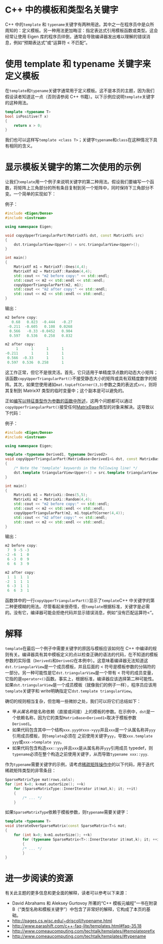 # C++ 中的模板和类型名关键字

C++ 中的`template` 和 `typename`关键字有两种用途。其中之一在程序员中是众所周知的：定义模板。另一种用法更加晦涩：指定表达式引用模板函数或类型。这会经常让使用 Eigen 库的程序员绊倒，通常会导致编译器发出难以理解的错误消息，例如“预期表达式”或“运算符 < 不匹配”。

# 使用 template 和 typename 关键字来定义模板

在`template`和`typename`关键字通常用于定义模板。这不是本页的主题，因为我们假设读者知道这一点（否则请参阅 C++ 书籍）。以下示例应说明`template`关键字的这种用法。

```cpp
template <typename T>
bool isPositive(T x)
{
    return x > 0;
}
```

我们也可以这样写`template <class T>`；关键字`typename`和`class`在这种情况下具有相同的含义。

# 显示模板关键字的第二次使用的示例

让我们`template`用一个例子来说明关键字的第二种用法。假设我们要编写一个函数，将矩阵上三角部分的所有条目复制到另一个矩阵中，同时保持下三角部分不变。一个简单的实现如下：

例子：

```cpp
#include <Eigen/Dense>
#include <iostream>

using namespace Eigen;

void copyUpperTriangularPart(MatrixXf& dst, const MatrixXf& src)
{
    dst.triangularView<Upper>() = src.triangularView<Upper>();
}

int main()
{
    MatrixXf m1 = MatrixXf::Ones(4,4);
    MatrixXf m2 = MatrixXf::Random(4,4);
    std::cout << "m2 before copy:" << std::endl;
    std::cout << m2 << std::endl << std::endl;
    copyUpperTriangularPart(m2, m1);
    std::cout << "m2 after copy:" << std::endl;
    std::cout << m2 << std::endl << std::endl;
}
```

输出：

```cpp
m2 before copy:
   0.68   0.823  -0.444   -0.27
 -0.211  -0.605   0.108  0.0268
  0.566   -0.33 -0.0452   0.904
  0.597   0.536   0.258   0.832

m2 after copy:
     1      1      1      1
-0.211      1      1      1
 0.566  -0.33      1      1
 0.597  0.536  0.258      1
```

这工作正常，但它不是很灵活。首先，它只适用于单精度浮点数的动态大小矩阵；该函数`copyUpperTriangularPart()`不接受静态大小的矩阵或具有双精度数字的矩阵。其次，如果您使用诸如`mat.topLeftCorner(3,3)`参数之类的表达式`src`，则将其复制到 MatrixXf 类型的临时变量中；这个副本是可以避免的。

正如[编写以特征类型作为参数的函数中所述](https://eigen.tuxfamily.org/dox/TopicFunctionTakingEigenTypes.html)，这两个问题都可以通过`copyUpperTriangularPart()`接受任何[MatrixBase](https://eigen.tuxfamily.org/dox/classEigen_1_1MatrixBase.html)类型的对象来解决。这导致以下代码：

例子：

```cpp
#include <Eigen/Dense>
#include <iostream>

using namespace Eigen;

template <typename Derived1, typename Derived2>
void copyUpperTriangularPart(MatrixBase<Derived1>& dst, const MatrixBase<Derived2>& src)
{
    /* Note the 'template' keywords in the following line! */
    dst.template triangularView<Upper>() = src.template triangularView<Upper>();
}

int main()
{
    MatrixXi m1 = MatrixXi::Ones(5,5);
    MatrixXi m2 = MatrixXi::Random(4,4);
    std::cout << "m2 before copy:" << std::endl;
    std::cout << m2 << std::endl << std::endl;
    copyUpperTriangularPart(m2, m1.topLeftCorner(4,4));
    std::cout << "m2 after copy:" << std::endl;
    std::cout << m2 << std::endl << std::endl;
}
```

输出：

```cpp
m2 before copy:
 7  9 -5 -3
-2 -6  1  0
 6 -3  0  9
 6  6  3  9

m2 after copy:
 1  1  1  1
-2  1  1  1
 6 -3  1  1
 6  6  3  1
```

函数体中的一行`copyUpperTriangularPart()`显示了`template`C++ 中关键字的第二种更模糊的用法。尽管看起来很奇怪，但`template`根据标准，关键字是必需的。没有它，编译器可能会拒绝代码并显示错误消息，例如“没有匹配运算符<”。

# 解释

`template`在最后一个例子中需要关键字的原因与模板应该如何在 C++ 中编译的规则有关。编译器具有其中模板定义的点以检查正确的语法的代码，在不知道的模板参数的实际值（`Derived1`和`Derived2`在本例中）。这意味着编译器无法知道这`dst.triangularView`是一个成员模板，并且后面的 < 符号是模板参数的分隔符的一部分。另一种可能性是它`dst.triangularView`是一个带有 < 符号的成员变量，它指的是`operator<()`函数。事实上，根据标准，编译器应该选择第二种可能性。如果`dst.triangularView`是一个成员模板（就像我们的例子一样），程序员应该用`template`关键字和 write明确指定它`dst.template triangularView`。

确切的规则相当复杂，但忽略一些微妙之处，我们可以将它们总结如下：

- 甲*从属名称*是名称依赖（直接或间接）上的模板的参数。在示例中，`dst`是一个依赖名称，因为它的类型`MatrixBase<Derived1>`取决于模板参数`Derived1`。
- 如果代码包含其中一个结构`xxx.yyy`or`xxx->yyy`并且`xxx`是一个从属名称并`yyy`引用成员模板，则`template`必须在 之前使用关键字`yyy`，导致`xxx.template yyy`或`xxx->template yyy`。
- 如果代码包含构造`xxx::yyy`并且`xxx`是从属名称并`yyy`引用成员 typedef，则`typename`必须在整个构造之前使用关键字，从而导致`typename xxx::yyy`.

作为`typename`需要关键字的示例，请考虑[稀疏矩阵操作中](https://eigen.tuxfamily.org/dox/group__TutorialSparse.html)的以下代码，用于迭代稀疏矩阵类型的非零条目：

```cpp
SparseMatrixType mat(rows,cols);
for (int k=0; k<mat.outerSize(); ++k)
    for (SparseMatrixType::InnerIterator it(mat,k); it; ++it)
    {
        /* ... */
    }
```

如果`SparseMatrixType`依赖于模板参数，则`typename`需要关键字：

```cpp
template <typename T>
void iterateOverSparseMatrix(const SparseMatrix<T>& mat;
{
	for (int k=0; k<m1.outerSize(); ++k)
        for (typename SparseMatrix<T>::InnerIterator it(mat,k); it; ++it)
    	{
      	/* ... */
    	}
}
```

# 进一步阅读的资源

有关此主题的更多信息和更全面的解释，读者可以参考以下来源：

- David Abrahams 和 Aleksey Gurtovoy 所著的“C++ 模板元编程”一书在附录 B（“类型名称和模板关键字”）中包含了非常好的解释，它构成了本页的基础。
- http://pages.cs.wisc.edu/~driscoll/typename.html
- http://www.parashift.com/c++-faq-lite/templates.html#faq-35.18
- http://www.comeaucomputing.com/techtalk/templates/#templateprefix
- http://www.comeaucomputing.com/techtalk/templates/#typename